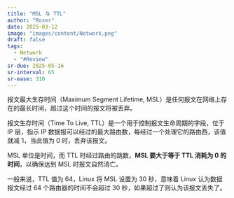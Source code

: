 ```yaml
---
title: "MSL 与 TTL"
author: "Roser"
date: 2025-03-12
image: "images/content/Network.png"
draft: false
tags:
  - Network
  - "#Review"
sr-due: 2025-05-16
sr-interval: 65
sr-ease: 310
---
```

报文最大生存时间（Maximum Segment Lifetime, MSL）是任何报文在网络上存在的最长时间，超过这个时间的报文将被丢弃。

报文生存时间（Time To Live, TTL）是一个用于控制报文生命周期的字段，位于 IP 层，指示 IP 数据报可以经过的最大路由数，每经过一个处理它的路由西，该值就减 1，当此值为 0 时，丢弃该报文。

 MSL 单位是时间，而 TTL 时经过路由的跳数，**MSL 要大于等于 TTL 消耗为 0 的时间**，以确保达到 MSL 时报文自然消亡。

一般来说，TTL 值为 64，Linux 将 MSL 设置为 30 秒，意味着 Linux 认为数据报文经过 64 个路由器的时间不会超过 30 秒，如果超过了则认为该报文丢失了。